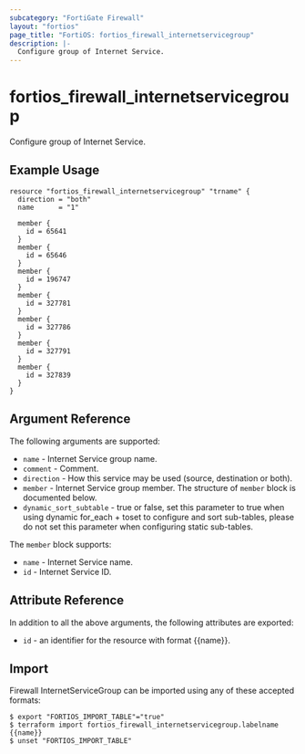 ```yaml
---
subcategory: "FortiGate Firewall"
layout: "fortios"
page_title: "FortiOS: fortios_firewall_internetservicegroup"
description: |-
  Configure group of Internet Service.
---
```


# fortios_firewall_internetservicegroup
Configure group of Internet Service.

## Example Usage

```hcl
resource "fortios_firewall_internetservicegroup" "trname" {
  direction = "both"
  name      = "1"

  member {
    id = 65641
  }
  member {
    id = 65646
  }
  member {
    id = 196747
  }
  member {
    id = 327781
  }
  member {
    id = 327786
  }
  member {
    id = 327791
  }
  member {
    id = 327839
  }
}
```

## Argument Reference

The following arguments are supported:

* `name` - Internet Service group name.
* `comment` - Comment.
* `direction` - How this service may be used (source, destination or both).
* `member` - Internet Service group member. The structure of `member` block is documented below.
* `dynamic_sort_subtable` - true or false, set this parameter to true when using dynamic for_each + toset to configure and sort sub-tables, please do not set this parameter when configuring static sub-tables.

The `member` block supports:

* `name` - Internet Service name.
* `id` - Internet Service ID.


## Attribute Reference

In addition to all the above arguments, the following attributes are exported:
* `id` - an identifier for the resource with format {{name}}.

## Import

Firewall InternetServiceGroup can be imported using any of these accepted formats:
```
$ export "FORTIOS_IMPORT_TABLE"="true"
$ terraform import fortios_firewall_internetservicegroup.labelname {{name}}
$ unset "FORTIOS_IMPORT_TABLE"
```
